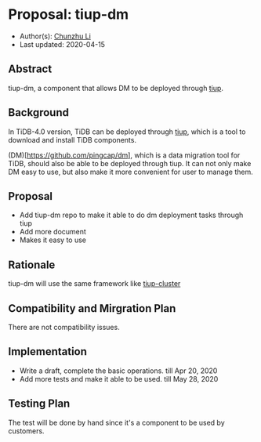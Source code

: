 # Proposal: tiup-dm

- Author(s):     [Chunzhu Li](https://github.com/lichunzhu)
- Last updated:  2020-04-15

## Abstract

tiup-dm, a component that allows DM to be deployed through [tiup](https://github.com/pingcap-incubator/tiup).

## Background

In TiDB-4.0 version, TiDB can be deployed through [tiup](https://github.com/pingcap-incubator/tiup), which is a tool to download and install TiDB components.

(DM)[https://github.com/pingcap/dm], which is a data migration tool for TiDB, should also be able to be deployed through tiup. It can not only make DM easy to use, but also make it more convenient for user to manage them.

## Proposal

- Add tiup-dm repo to make it able to do dm deployment tasks through tiup
- Add more document
- Makes it easy to use

## Rationale

tiup-dm will use the same framework like [tiup-cluster](https://github.com/pingcap-incubator/tiup-cluster)

## Compatibility and Mirgration Plan

There are not compatibility issues.

## Implementation

- Write a draft, complete the basic operations. till Apr 20, 2020
- Add more tests and make it able to be used. till May 28, 2020

## Testing Plan

The test will be done by hand since it's a component to be used by customers.